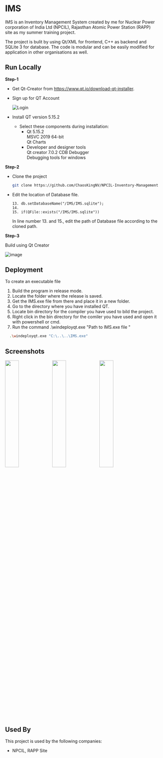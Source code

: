 
# IMS

IMS is an Inventory Management System created by me for Nuclear Power corporation of India Ltd (NPCIL), Rajasthan Atomic Power Station (RAPP) site as my summer training project.  

The project is bulit by using Qt/XML for frontend, C++ as backend and SQLite 3 for database. The code is modular and can be easily modified for application in other organisations as well.   

  

## Run Locally

**Step-1**  
* Get Qt-Creator from https://www.qt.io/download-qt-installer. 
* Sign up for QT Account

     ![Login](https://user-images.githubusercontent.com/57983605/184473425-8e2291b7-55b3-4a7f-be76-ecbf0cdb5969.png)  

* Install QT version 5.15.2  

    * Select these components during installation:  
        * Qt 5.15.2    
            MSVC 2019 64-bit  
            Qt Charts
        * Developer and designer tools  
	        Qt creator 7.0.2 CDB Debugger  
	        Debugging tools for windows

**Step-2**  

* Clone the project

    ```bash
    git clone https://github.com/ChaosKingNV/NPCIL-Inventory-Management-System.git
    ```
* Edit the location of Database file.
    ```qmake
    13. db.setDatabaseName("/IMS/IMS.sqlite");
    14.
    15. if(QFile::exists("/IMS/IMS.sqlite"))
    ```
    In line number 13. and 15., edit the path of Database file according to the cloned path.  

**Step-3**  

Build using Qt Creator  

![image](https://user-images.githubusercontent.com/57983605/184473806-e8cbca58-9b71-4184-9942-90852390958c.png)    



## Deployment

To create an executable file

1. Build the program in release mode.
2. Locate the folder where the release is saved.
3. Get the IMS.exe file from there and place it in a new folder.
4. Go to the directory where you have installed QT.
5. Locate bin directory for the compiler you have used to bild the project.
6. Right click in the bin directory for the comiler you have used and open it with powershell or cmd.
7. Run the command .\windeployqt.exe "Path to IMS.exe file "

```bash
  .\windeployqt.exe "C:\..\..\IMS.exe"
```


## Screenshots

<img src="https://user-images.githubusercontent.com/57983605/184473947-c6af1be7-d6e7-4c42-9309-e301e4899b61.png" width="30%"></img> <img src="https://user-images.githubusercontent.com/57983605/184473949-b49d087b-db4c-4a2c-a9c2-f267ec893951.PNG" width="30%"></img> <img src="https://user-images.githubusercontent.com/57983605/184473950-56964793-0716-46d8-94c7-244f83eb54bf.jpg" width="30%"></img> 


## Used By

This project is used by the following companies:

- NPCIL, RAPP Site

